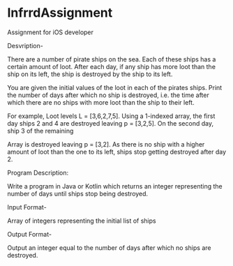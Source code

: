 # InfrrdAssignment
Assignment for iOS developer 

Desvription- 

There are a number of pirate ships on the sea. Each of these ships has a certain amount of loot. After each day, if any ship has more loot than the ship on its left, the ship is destroyed by the ship to its left.

You are given the initial values of the loot in each of the pirates ships. Print the number of days after which no ship is destroyed, i.e. the time after which there are no ships with more loot than the ship to their left.

For example, Loot levels L = [3,6,2,7,5]. Using a 1-indexed array, the first day ships 2 and 4 are destroyed leaving p = [3,2,5]. On the second day, ship 3 of the remaining

Array is destroyed leaving p = [3,2]. As there is no ship with a higher amount of loot than the one to its left, ships stop getting destroyed after day 2.

Program Description:

Write a program in Java or Kotlin which returns an integer representing the number of days until ships stop being destroyed.

Input Format-

Array of integers representing the initial list of ships

Output Format-

Output an integer equal to the number of days after which no ships are destroyed.
